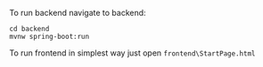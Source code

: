 To run backend navigate to backend:
```
cd backend
mvnw spring-boot:run
```

To run frontend in simplest way just open ```frontend\StartPage.html```
